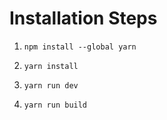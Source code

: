 # Installation Steps

1) ```npm install --global yarn```

2) ```yarn install```

3) ```yarn run dev```

4) ```yarn run build```

